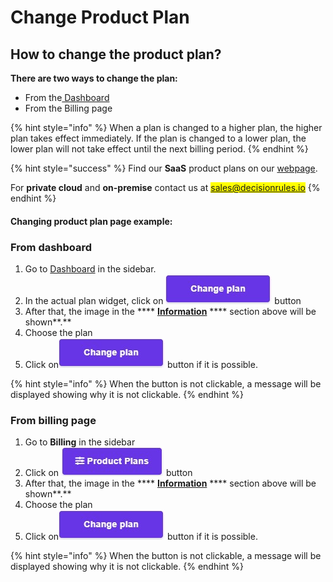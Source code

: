 # Change Product Plan

## How to change the product plan?

**There are two ways to change the plan:**

* From the[ Dashboard](<../README (1).md>)
* From the Billing page

{% hint style="info" %}
When a plan is changed to a higher plan, the higher plan takes effect immediately. If the plan is changed to a lower plan, the lower plan will not take effect until the next billing period.
{% endhint %}

{% hint style="success" %}
Find our **SaaS** product plans on our [webpage](https://decisionrules.io/pricing).

For **private cloud** and **on-premise** contact us at <mark style="color:red;">sales@decisionrules.io</mark>
{% endhint %}

#### Changing product plan page example:

### From dashboard

1. Go to [Dashboard](<../README (1).md>) in the sidebar.
2. In the actual plan widget, click on ![](<../.gitbook/assets/screenshoteasy (9) (1).png>) button
3. After that, the image in the \*\*\*\* [**Information**](change-product-plan.md#information) \*\*\*\* section above will be shown\*\*.\*\*
4. Choose the plan
5. Click on![](<../.gitbook/assets/screenshoteasy (9) (1).png>) button if it is possible.

{% hint style="info" %}
When the button is not clickable, a message will be displayed showing why it is not clickable.
{% endhint %}

### From billing page

1. Go to **Billing** in the sidebar
2. Click on ![](<../.gitbook/assets/screenshoteasy (10).png>) button
3. After that, the image in the \*\*\*\* [**Information**](change-product-plan.md#information) \*\*\*\* section above will be shown\*\*.\*\*
4. Choose the plan
5. Click on![](<../.gitbook/assets/screenshoteasy (9) (1).png>) button if it is possible.

{% hint style="info" %}
When the button is not clickable, a message will be displayed showing why it is not clickable.
{% endhint %}

